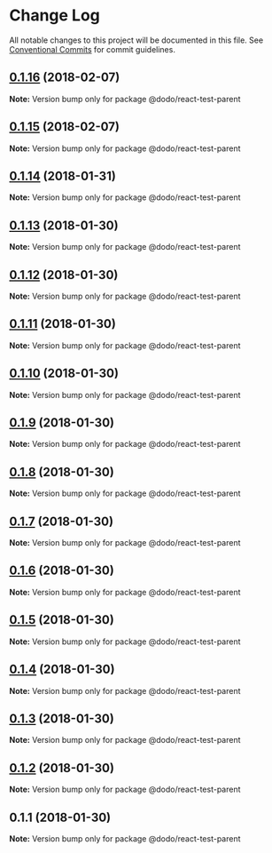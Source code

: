# Change Log

All notable changes to this project will be documented in this file.
See [Conventional Commits](https://conventionalcommits.org) for commit guidelines.

<a name="0.1.16"></a>
## [0.1.16](https://bitbucket.isobaraustralia.com/scm/~adrian.bonnici/dodo-packages-monorepo/compare/@dodo/react-test-parent@0.1.15...@dodo/react-test-parent@0.1.16) (2018-02-07)




**Note:** Version bump only for package @dodo/react-test-parent

<a name="0.1.15"></a>
## [0.1.15](https://bitbucket.isobaraustralia.com/scm/~adrian.bonnici/dodo-packages-monorepo/compare/@dodo/react-test-parent@0.1.14...@dodo/react-test-parent@0.1.15) (2018-02-07)




**Note:** Version bump only for package @dodo/react-test-parent

<a name="0.1.14"></a>
## [0.1.14](https://bitbucket.isobaraustralia.com/scm/~adrian.bonnici/dodo-packages-monorepo/compare/@dodo/react-test-parent@0.1.13...@dodo/react-test-parent@0.1.14) (2018-01-31)




**Note:** Version bump only for package @dodo/react-test-parent

<a name="0.1.13"></a>
## [0.1.13](https://bitbucket.isobaraustralia.com/scm/~adrian.bonnici/dodo-packages-monorepo/compare/@dodo/react-test-parent@0.1.12...@dodo/react-test-parent@0.1.13) (2018-01-30)




**Note:** Version bump only for package @dodo/react-test-parent

<a name="0.1.12"></a>
## [0.1.12](https://bitbucket.isobaraustralia.com/scm/~adrian.bonnici/dodo-packages-monorepo/compare/@dodo/react-test-parent@0.1.11...@dodo/react-test-parent@0.1.12) (2018-01-30)




**Note:** Version bump only for package @dodo/react-test-parent

<a name="0.1.11"></a>
## [0.1.11](https://bitbucket.isobaraustralia.com/scm/~adrian.bonnici/dodo-packages-monorepo/compare/@dodo/react-test-parent@0.1.10...@dodo/react-test-parent@0.1.11) (2018-01-30)




**Note:** Version bump only for package @dodo/react-test-parent

<a name="0.1.10"></a>
## [0.1.10](https://bitbucket.isobaraustralia.com/scm/~adrian.bonnici/dodo-packages-monorepo/compare/@dodo/react-test-parent@0.1.9...@dodo/react-test-parent@0.1.10) (2018-01-30)




**Note:** Version bump only for package @dodo/react-test-parent

<a name="0.1.9"></a>
## [0.1.9](https://bitbucket.isobaraustralia.com/scm/~adrian.bonnici/dodo-packages-monorepo/compare/@dodo/react-test-parent@0.1.6...@dodo/react-test-parent@0.1.9) (2018-01-30)




**Note:** Version bump only for package @dodo/react-test-parent

<a name="0.1.8"></a>
## [0.1.8](https://bitbucket.isobaraustralia.com/scm/~adrian.bonnici/dodo-packages-monorepo/compare/@dodo/react-test-parent@0.1.6...@dodo/react-test-parent@0.1.8) (2018-01-30)




**Note:** Version bump only for package @dodo/react-test-parent

<a name="0.1.7"></a>
## [0.1.7](https://bitbucket.isobaraustralia.com/scm/~adrian.bonnici/dodo-packages-monorepo/compare/@dodo/react-test-parent@0.1.6...@dodo/react-test-parent@0.1.7) (2018-01-30)




**Note:** Version bump only for package @dodo/react-test-parent

<a name="0.1.6"></a>
## [0.1.6](https://bitbucket.isobaraustralia.com/scm/~adrian.bonnici/dodo-packages-monorepo/compare/@dodo/react-test-parent@0.1.5...@dodo/react-test-parent@0.1.6) (2018-01-30)




**Note:** Version bump only for package @dodo/react-test-parent

<a name="0.1.5"></a>
## [0.1.5](https://bitbucket.isobaraustralia.com/scm/~adrian.bonnici/dodo-packages-monorepo/compare/@dodo/react-test-parent@0.1.4...@dodo/react-test-parent@0.1.5) (2018-01-30)




**Note:** Version bump only for package @dodo/react-test-parent

<a name="0.1.4"></a>
## [0.1.4](https://bitbucket.isobaraustralia.com/scm/~adrian.bonnici/dodo-packages-monorepo/compare/@dodo/react-test-parent@0.1.3...@dodo/react-test-parent@0.1.4) (2018-01-30)




**Note:** Version bump only for package @dodo/react-test-parent

<a name="0.1.3"></a>
## [0.1.3](https://bitbucket.isobaraustralia.com/scm/~adrian.bonnici/dodo-packages-monorepo/compare/@dodo/react-test-parent@0.1.2...@dodo/react-test-parent@0.1.3) (2018-01-30)




**Note:** Version bump only for package @dodo/react-test-parent

<a name="0.1.2"></a>
## [0.1.2](https://bitbucket.isobaraustralia.com/scm/~adrian.bonnici/dodo-packages-monorepo/compare/@dodo/react-test-parent@0.1.1...@dodo/react-test-parent@0.1.2) (2018-01-30)




**Note:** Version bump only for package @dodo/react-test-parent

<a name="0.1.1"></a>
## 0.1.1 (2018-01-30)




**Note:** Version bump only for package @dodo/react-test-parent
